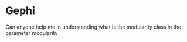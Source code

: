 # Gephi
Can anyone help me in understanding what is the modularity class in the parameter modularity 
